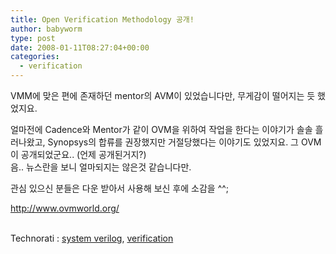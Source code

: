 ```yaml
---
title: Open Verification Methodology 공개!
author: babyworm
type: post
date: 2008-01-11T08:27:04+00:00
categories:
  - verification
---
```

VMM에 맞은 편에 존재하던 mentor의 AVM이 있었습니다만, 무게감이 떨어지는 듯 했었지요.

얼마전에 Cadence와 Mentor가 같이 OVM을 위하여 작업을 한다는 이야기가 솔솔 흘러나왔고, Synopsys의 합류를 권장했지만 거절당했다는 이야기도 있었지요. 그 OVM이 공개되었군요.. (언제 공개된거지?)<br>
음.. 뉴스란을 보니 얼마되지는 않은것 같습니다만.

관심 있으신 분들은 다운 받아서 사용해 보신 후에 소감을 ^^;

<http://www.ovmworld.org/>

<p class="zoundry_bw_tags">
  <!-- Tag links generated by Zoundry Blog Writer. Do not manually edit. http://www.zoundry.com -->
  
  <br> <span class="ztags"><span class="ztagspace">Technorati</span> : <a href="http://technorati.com/tag/system%20verilog" class="ztag" rel="tag">system verilog</a>, <a href="http://technorati.com/tag/verification" class="ztag" rel="tag">verification</a></span>
